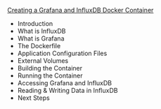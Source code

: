 [Creating a Grafana and InfluxDB Docker Container](https://devops.profitbricks.com/tutorials/creating-a-grafana-and-influxdb-docker-container/)

- Introduction
- What is InfluxDB
- What is Grafana
- The Dockerfile
- Application Configuration Files
- External Volumes
- Building the Container
- Running the Container
- Accessing Grafana and InfluxDB
- Reading & Writing Data in InfluxDB
- Next Steps
